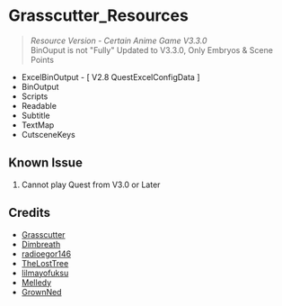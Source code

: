 # Grasscutter_Resources
> <em>Resource Version - Certain Anime Game V3.3.0</em><br/>
> BinOuput is not "Fully" Updated to V3.3.0, Only Embryos & Scene Points

- ExcelBinOutput - [ V2.8 QuestExcelConfigData ]
- BinOutput
- Scripts 
- Readable
- Subtitle
- TextMap
- CutsceneKeys

## Known Issue
1. Cannot play Quest from V3.0 or Later 

## Credits 
 - [Grasscutter](https://github.com/Grasscutters/Grasscutter) <br/>
 - [Dimbreath](https://github.com/Dimbreath) <br/>
 - [radioegor146](https://github.com/radioegor146) <br/>
 - [TheLostTree](https://github.com/TheLostTree) <br/>
 - [lilmayofuksu](https://github.com/lilmayofuksu/animepython)
 - [Melledy](https://github.com/Melledy)
 - [GrownNed](https://github.com/GrownNed/)
